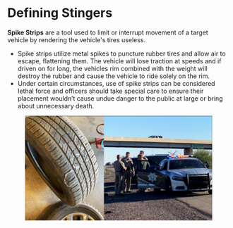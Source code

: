 # Defining Stingers

**Spike Strips** are a tool used to limit or interrupt movement of a target vehicle by rendering the vehicle's tires useless.

* Spike strips utilize metal spikes to puncture rubber tires and allow air to escape, flattening them. The vehicle will lose traction at speeds and if driven on for long, the vehicles rim combined with the weight will destroy the rubber and cause the vehicle to ride solely on the rim.
* Under certain circumstances, use of spike strips can be considered lethal force and officers should take special care to ensure their placement wouldn’t cause undue danger to the public at large or bring about unnecessary death.

<figure><img src=".gitbook/assets/image.png" alt=""><figcaption></figcaption></figure>
